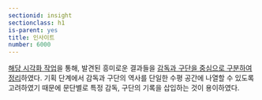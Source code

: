 ```yaml
---
sectionid: insight
sectionclass: h1
is-parent: yes
title: 인사이트
number: 6000
---
```


[해당 시각화 작업](kbl-history.jaryogujo.io)을 통해, 발견된 흥미로운 결과들을 [감독과 구단을 중심으로 구분하여 정리](http://kbl-history.jaryogujo.io/article.html)하였다. 기획 단계에서 감독과 구단의 역사를 단일한 수평 공간에 나열할 수 있도록 고려하였기 때문에 문단별로 특정 감독, 구단의 기록을 삽입하는 것이 용이하였다. 